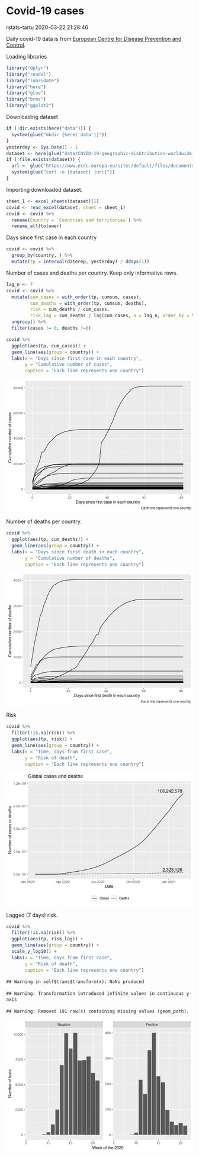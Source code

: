Covid-19 cases
================
rstats-tartu
2020-03-22 21:28:46

Daily covid-19 data is from [European Centre for Disease Prevention and
Control](https://www.ecdc.europa.eu/en/publications-data/download-todays-data-geographic-distribution-covid-19-cases-worldwide).

Loading libraries

``` r
library("dplyr")
library("readxl")
library("lubridate")
library("here")
library("glue")
library("brms")
library("ggplot2")
```

Downloading dataset

``` r
if (!dir.exists(here("data"))) {
  system(glue("mkdir {here('data')}"))
}
yesterday <- Sys.Date() - 1
dataset <- here(glue("data/COVID-19-geographic-disbtribution-worldwide-{yesterday}.xlsx"))
if (!file.exists(dataset)) {
  url <- glue("https://www.ecdc.europa.eu/sites/default/files/documents/COVID-19-geographic-disbtribution-worldwide-{yesterday}.xlsx")
  system(glue("curl -o {dataset} {url}"))
} 
```

Importing downloaded dataset.

``` r
sheet_1 <- excel_sheets(dataset)[1]
covid <- read_excel(dataset, sheet = sheet_1)
covid <- covid %>% 
  rename(Country = `Countries and territories`) %>% 
  rename_all(tolower)
```

Days since first case in each country

``` r
covid <- covid %>% 
  group_by(country, ) %>% 
  mutate(tp = interval(daterep, yesterday) / ddays(1))
```

Number of cases and deaths per country. Keep only informative rows.

``` r
lag_n <- 7
covid <- covid %>% 
  mutate(cum_cases = with_order(tp, cumsum, cases),
         cum_deaths = with_order(tp, cumsum, deaths),
         risk = cum_deaths / cum_cases,
         risk_lag = cum_deaths / lag(cum_cases, n = lag_n, order_by = tp)) %>% 
  ungroup() %>% 
  filter(cases != 0, deaths !=0)
```

``` r
covid %>% 
  ggplot(aes(tp, cum_cases)) +
  geom_line(aes(group = country)) +
  labs(x = "Days since first case in each country", 
       y = "Cumulative number of cases",
       caption = "Each line represents one country")
```

![](README_files/figure-gfm/plot-cases-1.png)<!-- -->

Number of deaths per country.

``` r
covid %>% 
  ggplot(aes(tp, cum_deaths)) +
  geom_line(aes(group = country)) +
  labs(x = "Days since first death in each country", 
       y = "Cumulative number of deaths",
       caption = "Each line represents one country")
```

![](README_files/figure-gfm/plot-deaths-1.png)<!-- -->

Risk

``` r
covid %>% 
  filter(!is.na(risk)) %>% 
  ggplot(aes(tp, risk)) +
  geom_line(aes(group = country)) +
  labs(x = "Time, days from first case", 
       y = "Risk of death",
       caption = "Each line represents one country")
```

![](README_files/figure-gfm/unnamed-chunk-2-1.png)<!-- -->

Lagged (7 days) risk.

``` r
covid %>% 
  filter(!is.na(risk)) %>% 
  ggplot(aes(tp, risk_lag)) +
  geom_line(aes(group = country)) +
  scale_y_log10() +
  labs(x = "Time, days from first case", 
       y = "Risk of death",
       caption = "Each line represents one country")
```

    ## Warning in self$trans$transform(x): NaNs produced

    ## Warning: Transformation introduced infinite values in continuous y-axis

    ## Warning: Removed 191 row(s) containing missing values (geom_path).

![](README_files/figure-gfm/unnamed-chunk-3-1.png)<!-- -->
